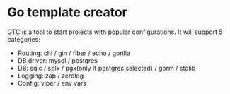 # Go template creator 
GTC is a tool to start projects with popular configurations. It will support 5 categories:
 - Routing: chi / gin / fiber / echo / gorilla
 - DB driver: mysql / postgres
 - DB: sqlc / sqlx / pgx(only if postgres selected) / gorm / stdlib
 - Logging: zap / zerolog
 - Config: viper / env vars

